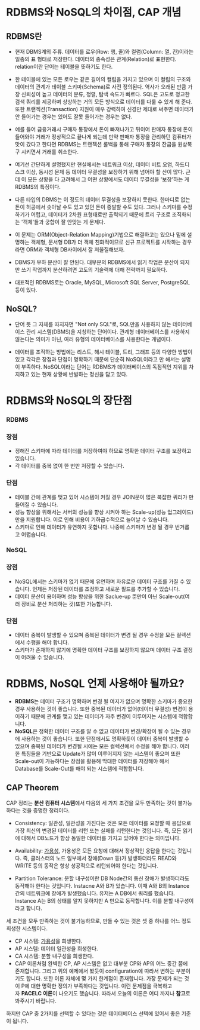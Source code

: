 # RDBMS와 NoSQL의 차이점, CAP 개념

## RDBMS란

- 현재 DBMS계의 주류. 데이터를 로우(Row: 행, 줄)와 컬럼(Column: 열, 칸)이라는 일종의 표 형태로 저장한다. 데이터의 종속성은 관계(Relation)로 표현한다. relation이란 단어는 테이블을 뜻하기도 한다.
- 한 테이블에 있는 모든 로우는 같은 길이의 컬럼을 가지고 있으며 이 컬럼의 구조와 데이터의 관계가 테이블 스키마(Schema)로 사전 정의된다. 역사가 오래된 만큼 가장 신뢰성이 높고 데이터의 분류, 정렬, 탐색 속도가 빠르다. SQL은 고도로 정교한 검색 쿼리를 제공하며 상상하는 거의 모든 방식으로 데이터를 다룰 수 있게 해 준다. 또한 트랜젝션(Transaction) 지원이 매우 강력하여 신경만 제대로 써주면 데이터가 안 들어가는 경우는 있어도 잘못 들어가는 경우는 없다.
- 예를 들어 금융거래시 구매자 통장에서 돈이 빠져나가고 뒤이어 판매자 통장에 돈이 들어와야 거래가 정상적으로 끝나게 되는데 만약 판매자 통장을 관리하던 컴퓨터가 맛이 갔다고 한다면 RDBMS는 트랜젝션 롤백을 통해 구매자 통장의 잔금을 원상복구 시키면서 거래를 취소한다.
  
- 여기선 간단하게 설명했지만 현실에서는 네트워크 이상, 데이터 비트 오염, 하드디스크 이상, 동시성 문제 등 데이터 무결성을 보장하기 위해 넘어야 할 산이 많다. 근데 이 모든 상황을 다 고려해서 그 어떤 상황에서도 데이터 무결성을 '보장'하는 게 RDBMS의 특징이다.
- 다른 타입의 DBMS는 이 정도의 데이터 무결성을 보장하지 못한다. 한마디로 없는 돈이 허공에서 솟아날 수도 있고 있던 돈이 증발할 수도 있다. 그러나 스키마를 수정하기가 어렵고, 데이터가 2차원 표형태로만 출력되기 때문에 트리 구조로 조직화되는 '객체'들과 궁합이 잘 안맞는 게 문제다.
- 이 문제는 ORM(Object-Relation Mapping)기법으로 해결하고는 있으나 밑에 설명하는 객체형, 문서형 DB가 더 객체 친화적이므로 신규 프로젝트를 시작하는 경우라면 ORM과 객체형 DB사이에서 잘 저울질해보자.
- DBMS가 부하 분산이 잘 안된다. 대부분의 RDBMS에서 읽기 작업은 분산이 되지만 쓰기 작업까지 분산하려면 고도의 기술력에 더해 전략까지 필요하다.
- 대표적인 RDBMS로는 Oracle, MySQL, Microsoft SQL Server, PostgreSQL 등이 있다.

## NoSQL?

- 단어 뜻 그 자체를 따지자면 "Not only SQL"로, SQL만을 사용하지 않는 데이터베이스 관리 시스템(DBMS)을 지칭하는 단어이다. 관계형 데이터베이스를 사용하지 않는다는 의미가 아닌, 여러 유형의 데이터베이스를 사용한다는 개념이다.
  
- 데이터를 조직하는 방법에는 리스트, 해시 테이블, 트리, 그래프 등의 다양한 방법이 있고 각각은 장점과 단점이 명확하기 때문에 단순히 NoSQL이라고 만 해서는 설명이 부족하다. NoSQL이라는 단어는 RDBMS가 데이터베이스의 독점적인 지위를 차지하고 있는 현재 상황에 반발하는 정신을 담고 있다.

# **RDBMS와 NoSQL의 장단점**

### **RDBMS**

### **장점**

- 정해진 스키마에 따라 데이터를 저장하여야 하므로 명확한 데이터 구조를 보장하고 있습니다.
- 각 데이터를 중복 없이 한 번만 저장할 수 있습니다.

### **단점**

- 테이블 간에 관계를 맺고 있어 시스템이 커질 경우 JOIN문이 많은 복잡한 쿼리가 만들어질 수 있습니다.
- 성능 향상을 위해서는 서버의 성능을 향상 시켜야 하는 Scale-up(성능 업그레이드)만을 지원합니다. 이로 인해 비용이 기하급수적으로 늘어날 수 있습니다.
- 스키마로 인해 데이터가 유연하지 못합니다. 나중에 스키마가 변경 될 경우 번거롭고 어렵습니다.

### **NoSQL**

### **장점**

- NoSQL에서는 스키마가 없기 때문에 유연하며 자유로운 데이터 구조를 가질 수 있습니다. 언제든 저장된 데이터를 조정하고 새로운 필드를 추가할 수 있습니다.
- 데이터 분산이 용이하며 성능 향상을 위한 Saclue-up 뿐만이 아닌 Scale-out(여러 장비로 분산 처리하는 것)또한 가능합니다.

### **단점**

- 데이터 중복이 발생할 수 있으며 중복된 데이터가 변경 될 경우 수정을 모든 컬렉션에서 수행을 해야 합니다.
- 스키마가 존재하지 않기에 명확한 데이터 구조를 보장하지 않으며 데이터 구조 결정이 어려울 수 있습니다.

# **RDBMS, NoSQL 언제 사용해야 될까요?**

- **RDBMS**는 데이터 구조가 명확하며 변경 될 여지가 없으며 명확한 스키마가 중요한 경우 사용하는 것이 좋습니다. 또한 중복된 데이터가 없어(데이터 무결성) 변경이 용이하기 때문에 관계를 맺고 있는 데이터가 자주 변경이 이루어지는 시스템에 적합합니다.
- **NoSQL**은 정확한 데이터 구조를 알 수 없고 데이터가 변경/확장이 될 수 있는 경우에 사용하는 것이 좋습니다. 또한 단점에서도 명확하듯이 데이터 중복이 발생할 수 있으며 중복된 데이터가 변경될 시에는 모든 컬렉션에서 수정을 해야 합니다. 이러한 특징들을 기반으로 Update가 많이 이루어지지 않는 시스템이 좋으며 또한 Scale-out이 가능하다는 장점을 활용해 막대한 데이터를 저장해야 해서 Database를 Scale-Out를 해야 되는 시스템에 적합합니다.

## CAP Theorem

CAP 정리는 **분산 컴퓨터 시스템**에서 다음의 세 가지 조건을 모두 만족하는 것이 불가능하다는 것을 증명한 정리이다. 

- Consistency: 일관성, 일관성을 가진다는 것은 모든 데이터를 요청할 때 응답으로 가장 최신의 변경된 데이터를 리턴 또는 실패를 리턴한다는 것입니다. 즉, 모든 읽기에 대해서 DB노드가 항상 동일한 데이터를 가지고 있어야 한다는 의미입니다.
  
- Availability: [가용성](https://johngrib.github.io/wiki/availability), 가용성은 모든 요청에 대해서 정상적인 응답을 한다는 것입니다. 즉, 클러스터의 노드 일부에서 장애(Down 등)가 발생하더라도 READ와 WRITE 등의 동작은 항상 성공적으로 리턴되어야 한다는 것입니다.
  
- Partition Tolerance: 분할 내구성이란 DB Node간의 통신 장애가 발생하더라도 동작해야 한다는 것입니다. Instacne A와 B가 있습니다. 이때 A와 B의 Instance간의 네트워크에 장애가 발생했습니다. 유저는 A DB에서 쿼리를 했습니다. Instance A는 B의 상태를 알지 못하지만 A 만으로 동작합니다. 이를 분할 내구성이라고 합니다.

세 조건을 모두 만족하는 것이 불가능하므로, 만들 수 있는 것은 셋 중 하나를 어느 정도 희생한 시스템이다.

- CP 시스템: [가용성](https://johngrib.github.io/wiki/availability)을 희생한다.
- AP 시스템: 데이터 일관성을 희생한다.
- CA 시스템: 분할 내구성을 희생한다.
- CAP 이론처럼 완벽한 CP, AP 시스템은 없고 대부분 CP와 AP의 어느 중간 쯤에 존재합니다. 그리고 위의 예제에서 봤듯이 configuration에 따라서 변하는 부분이기도 합니다. 또한 이론 자체에 몇 가지 한계점이 존재합니다. 가장 문제가 되는 것이 P에 대한 명확한 정의가 부족하다는 것입니다. 이런 문제점을 극복하고자 **PACELC 이론**이 나오기도 했습니다. 따라서 오늘의 이론은 어디 까지나 **참고**로 봐주시기 바랍니다.

하지만 CAP 중 2가지를 선택할 수 있다는 것은 데이터베이스 선택에 있어서 좋은 기준이 됩니다.